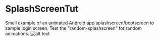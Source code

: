 # SplashScreenTut
Small example of an animated Android app splashscreen/bootscreen to sample login screen.
Test the "random-splashscreen" for random animations.
![alt text](https://github.com/mansoldm/SplashScreen/blob/master/demo.gif "Logo Title Text 1")
